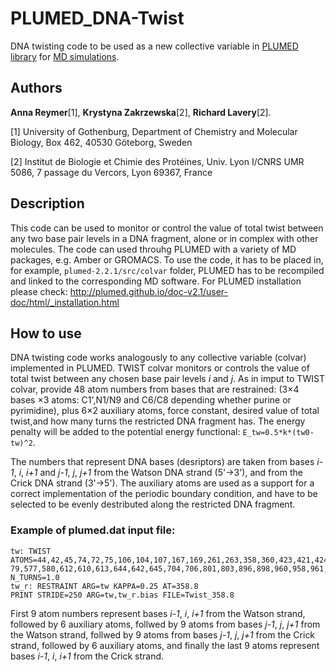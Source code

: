 # PLUMED_DNA-Twist
DNA twisting code to be used as a new collective variable in [PLUMED library](http://www.plumed.org) for [MD simulations](http://en.wikipedia.org/wiki/Molecular_dynamics).

## Authors
**Anna Reymer**[1], **Krystyna Zakrzewska**[2], **Richard Lavery**[2].

[1] University of Gothenburg, Department of Chemistry and Molecular Biology, Box 462, 40530 Göteborg, Sweden

[2] Institut de Biologie et Chimie des Protéines, Univ. Lyon I/CNRS UMR 5086, 7 passage du Vercors, Lyon 69367, France

## Description
This code can be used to monitor or control the value of total twist between any two base pair levels in a DNA fragment, alone or in complex with other molecules. The code can used throuhg PLUMED with a variety of MD packages, e.g. Amber or GROMACS. To use the code, it has to be placed in, for example, `plumed-2.2.1/src/colvar` folder, PLUMED has to be recompiled and linked to the corresponding MD software. For PLUMED installation please check: http://plumed.github.io/doc-v2.1/user-doc/html/_installation.html

## How to use
DNA twisting code works analogously to any collective variable (colvar) implemented in PLUMED.
TWIST colvar monitors or controls the value of total twist between any chosen base pair levels *i* and *j*.
As in imput to TWIST colvar, provide 48 atom numbers from bases that are restrained: (3×4 bases ×3 atoms: C1',N1/N9 and C6/C8 depending whether purine or pyrimidine), plus 6×2 auxiliary atoms, force constant, desired value of total twist,and how many turns the restricted DNA fragment has. The energy penalty will be added to the potential energy functional: `E_tw=0.5*k*(tw0-tw)^2`.

The numbers that represent DNA bases (desriptors) are taken from bases *i-1*, *i*, *i+1* and *j-1*, *j*, *j+1* from the Watson DNA strand (5'->3'), and from the Crick DNA strand (3'->5'). The auxiliary atoms are used as a support for a correct implementation of the periodic boundary condition, and have to be selected to be evenly destributed along the restricted DNA fragment. 

### Example of plumed.dat input file:
```
tw: TWIST ATOMS=44,42,45,74,72,75,106,104,107,167,169,261,263,358,360,423,421,424,455,453,456,487,485,488,5
79,577,580,612,610,613,644,642,645,704,706,801,803,896,898,960,958,961,993,991,994,1025,1023,1026 N_TURNS=1.0
tw_r: RESTRAINT ARG=tw KAPPA=0.25 AT=358.8
PRINT STRIDE=250 ARG=tw,tw_r.bias FILE=Twist_358.8
```

First 9 atom numbers represent bases *i-1*, *i*, *i+1* from the Watson strand, followed by 6 auxiliary atoms, follwed by 9 atoms from bases *j-1*, *j*, *j+1* from the Watson strand, follwed by 9 atoms from bases *j-1*, *j*, *j+1* from the Crick strand, followed by 6 auxiliary atoms, and finally the last 9 atoms represent bases *i-1*, *i*, *i+1* from the Crick strand.
